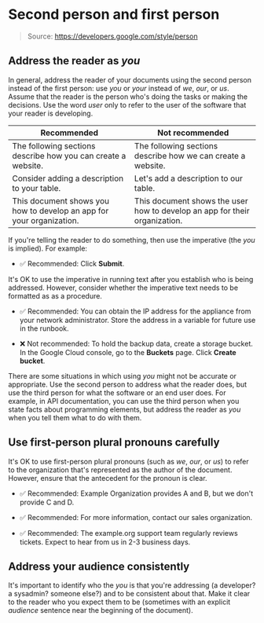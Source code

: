 # Second person and first person

> Source: https://developers.google.com/style/person

## Address the reader as *you*

In general, address the reader of your documents using the second person instead of the first person: use *you* or *your* instead of *we*, *our*, or *us*. Assume that the reader is the person who's doing the tasks or making the decisions. Use the word *user* only to refer to the user of the software that your reader is developing.

| Recommended | Not recommended |
| --- | --- |
| The following sections describe how you can create a website. | The following sections describe how we can create a website. |
| Consider adding a description to your table. | Let's add a description to our table. |
| This document shows you how to develop an app for your organization. | This document shows the user how to develop an app for their organization. |

If you're telling the reader to do something, then use the imperative (the *you* is implied). For example:

- ✅ Recommended: Click **Submit**.

It's OK to use the imperative in running text after you establish who is being addressed. However, consider whether the imperative text needs to be formatted as as a procedure.

- ✅ Recommended: You can obtain the IP address for the appliance from your network administrator. Store the address in a variable for future use in the runbook.

- ❌ Not recommended: To hold the backup data, create a storage bucket. In the Google Cloud console, go to the **Buckets** page. Click **Create bucket**.

There are some situations in which using *you* might not be accurate or appropriate. Use the second person to address what the reader does, but use the third person for what the software or an end user does. For example, in API documentation, you can use the third person when you state facts about programming elements, but address the reader as *you* when you tell them what to do with them.

## Use first-person plural pronouns carefully

It's OK to use first-person plural pronouns (such as *we*, *our*, or *us*) to refer to the organization that's represented as the author of the document. However, ensure that the antecedent for the pronoun is clear.

- ✅ Recommended: Example Organization provides A and B, but we don't provide C and D.

- ✅ Recommended: For more information, contact our sales organization.

- ✅ Recommended: The example.org support team regularly reviews tickets. Expect to hear from us in 2-3 business days.

## Address your audience consistently

It's important to identify who the *you* is that you're addressing (a developer? a sysadmin? someone else?) and to be consistent about that. Make it clear to the reader who you expect them to be (sometimes with an explicit *audience* sentence near the beginning of the document).